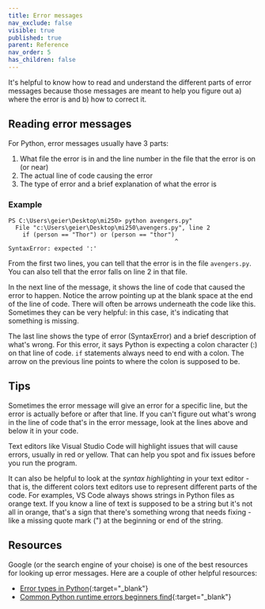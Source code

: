 ```yaml
---
title: Error messages
nav_exclude: false
visible: true
published: true
parent: Reference
nav_order: 5
has_children: false
---
```


It's helpful to know how to read and understand the different parts of error messages because those messages are meant to help you figure out a) where the error is and b) how to correct it.

## Reading error messages

For Python, error messages usually have 3 parts:

1. What file the error is in and the line number in the file that the error is on (or near)
2. The actual line of code causing the error
3. The type of error and a brief explanation of what the error is

### Example
```
PS C:\Users\geier\Desktop\mi250> python avengers.py"
  File "c:\Users\geier\Desktop\mi250\avengers.py", line 2
    if (person == "Thor") or (person == "thor")
                                               ^
SyntaxError: expected ':'
```

From the first two lines, you can tell that the error is in the file `avengers.py`. You can also tell that the error falls on line 2 in that file.

In the next line of the message, it shows the line of code that caused the error to happen. Notice the arrow pointing up at the blank space at the end of the line of code. There will often be arrows underneath the code like this. Sometimes they can be very helpful: in this case, it's indicating that something is missing.

The last line shows the type of error (SyntaxError) and a brief description of what's wrong. For this error, it says Python is expecting a colon character (:) on that line of code. `if` statements always need to end with a colon. The arrow on the previous line points to where the colon is supposed to be.

## Tips

Sometimes the error message will give an error for a specific line, but the error is actually before or after that line. If you can't figure out what's wrong in the line of code that's in the error message, look at the lines above and below it in your code.

Text editors like Visual Studio Code will highlight issues that will cause errors, usually in red or yellow. That can help you spot and fix issues before you run the program.

It can also be helpful to look at the *syntax highlighting* in your text editor - that is, the different colors text editors use to represent different parts of the code. For examples, VS Code always shows strings in Python files as orange text. If you know a line of text is supposed to be a string but it's not all in orange, that's a sign that there's something wrong that needs fixing - like a missing quote mark (") at the beginning or end of the string.

## Resources

Google (or the search engine of your choise) is one of the best resources for looking up error messages. Here are a couple of other helpful resources:

* [Error types in Python](https://www.tutorialsteacher.com/python/error-types-in-python){:target="_blank"}
* [Common Python runtime errors beginners find](https://inventwithpython.com/blog/2012/07/09/16-common-python-runtime-errors-beginners-find/){:target="_blank"}




